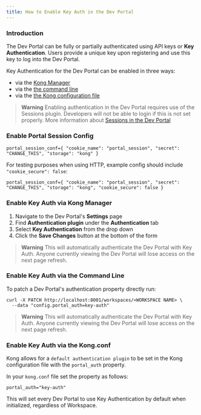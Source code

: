 ```yaml
---
title: How to Enable Key Auth in the Dev Portal
---
```


### Introduction

The Dev Portal can be fully or partially authenticated using API keys or **Key
Authentication**. Users provide a unique key upon registering and use this key
to log into the Dev Portal.


Key Authentication for the Dev Portal can be enabled in three ways:

- via the [Kong Manager](#enable-key-auth-via-kong-manager)
- via the [the command line](#enable-key-auth-via-the-command-line)
- via the [the Kong configuration file](#enable-key-auth-via-the-kong-conf)


>**Warning** Enabling authentication in the Dev Portal requires use of the
> Sessions plugin. Developers will not be able to login if this is not set
> properly. More information about [Sessions in the Dev Portal](/enterprise/{{page.kong_version}}/developer-portal/configuration/authentication/sessions)

### Enable Portal Session Config

```
portal_session_conf={ "cookie_name": "portal_session", "secret": "CHANGE_THIS", "storage": "kong" }
```

For testing purposes when using HTTP, example config should include `"cookie_secure": false`:

```
portal_session_conf={ "cookie_name": "portal_session", "secret": "CHANGE_THIS", "storage": "kong", "cookie_secure": false }
```

### Enable Key Auth via Kong Manager

1. Navigate to the Dev Portal's **Settings** page
2. Find **Authentication plugin** under the **Authentication** tab
3. Select **Key Authentication** from the drop down
4. Click the **Save Changes** button at the bottom of the form

>**Warning** This will automatically authenticate the Dev Portal with Key
>Auth. Anyone currently viewing the Dev Portal will lose access on the
>next page refresh.


### Enable Key Auth via the Command Line

To patch a Dev Portal's authentication property directly run:

```
curl -X PATCH http://localhost:8001/workspaces/<WORKSPACE NAME> \
  --data "config.portal_auth=key-auth"
```

>**Warning** This will automatically authenticate the Dev Portal with Key
>Auth. Anyone currently viewing the Dev Portal will lose access on the
>next page refresh.

### Enable Key Auth via the Kong.conf

Kong allows for a `default authentication plugin` to be set in the Kong
configuration file with the `portal_auth` property.

In your `kong.conf` file set the property as follows:

```
portal_auth="key-auth"
```

This will set every Dev Portal to use Key Authentication by default when
initialized, regardless of Workspace.
